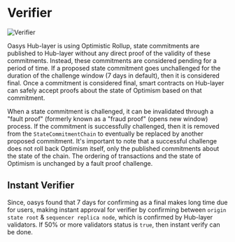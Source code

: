---
---

# Verifier

![Verifier](/img/docs/techdocs/verifier/verifier.png)


Oasys Hub-layer is using Optimistic Rollup, state commitments are published to Hub-layer without any direct proof of the validity of these commitments. Instead, these commitments are considered pending for a period of time. If a proposed state commitment goes unchallenged for the duration of the challenge window (7 days in default), then it is considered final. Once a commitment is considered final, smart contracts on Hub-layer can safely accept proofs about the state of Optimism based on that commitment.

When a state commitment is challenged, it can be invalidated through a "fault proof" (formerly known as a "fraud proof" (opens new window) process. If the commitment is successfully challenged, then it is removed from the `StateCommitmentChain` to eventually be replaced by another proposed commitment. It's important to note that a successful challenge does not roll back Optimism itself, only the published commitments about the state of the chain. The ordering of transactions and the state of Optimism is unchanged by a fault proof challenge.


## Instant Verifier

Since, oasys found that 7 days for confirming as a final makes long time due for users, making instant approval for verifier by confirming between `origin state root` & `sequencer replica node`, which is confirmed by Hub-layer validators.
If 50% or more validators status is `true`, then instant verify can be done. 







